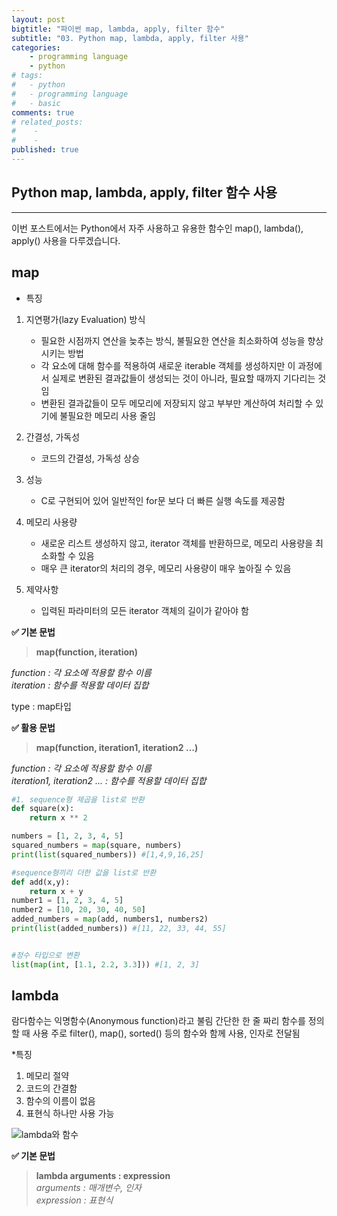 ```yaml
---
layout: post
bigtitle: "파이썬 map, lambda, apply, filter 함수"
subtitle: "03. Python map, lambda, apply, filter 사용"
categories:
    - programming language
    - python
# tags:
#   - python
#   - programming language
#   - basic
comments: true
# related_posts:
#    -
#    - 
published: true
---
```



## Python map, lambda, apply, filter 함수 사용

---

이번 포스트에서는 Python에서 자주 사용하고 유용한 함수인 map(), lambda(), apply() 사용을 다루겠습니다.


## map

* 특징

1. 지연평가(lazy Evaluation) 방식 
    - 필요한 시점까지 연산을 늦추는 방식, 불필요한 연산을 최소화하여 성능을 향상시키는 방법
    - 각 요소에 대해 함수를 적용하여 새로운 iterable 객체를 생성하지만 이 과정에서 실제로 변환된 결과값들이 생성되는 것이 아니라, 필요할 때까지 기다리는 것임
    - 변환된 결과값들이 모두 메모리에 저장되지 않고 부부만 계산하여 처리할 수 있기에 불필요한 메모리 사용 줄임

2. 간결성, 가독성
    - 코드의 간결성, 가독성 상승

3. 성능
    - C로 구현되어 있어 일반적인 for문 보다 더 빠른 실행 속도를 제공함

4. 메모리 사용량
    - 새로운 리스트 생성하지 않고, iterator 객체를 반환하므로, 메모리 사용량을 최소화할 수 있음
    - 매우 큰 iterator의 처리의 경우, 메모리 사용량이 매우 높아질 수 있음

5. 제약사항
    - 입력된 파라미터의 모든 iterator 객체의 길이가 같아야 함

**✅ 기본 문법**

> **map(function, iteration)**<br>

*function : 각 요소에 적용할 함수 이름*<br>
*iteration : 함수를 적용할 데이터 집합*<br>

type : map타입

**✅ 활용 문법**

> **map(function, iteration1, iteration2 ...)**<br>

*function : 각 요소에 적용할 함수 이름*<br>
*iteration1, iteration2 ... : 함수를 적용할 데이터 집합*<br>

```python
#1. sequence형 제곱을 list로 반환
def square(x):
    return x ** 2

numbers = [1, 2, 3, 4, 5]
squared_numbers = map(square, numbers)
print(list(squared_numbers)) #[1,4,9,16,25]

#sequence형끼리 더한 값을 list로 반환
def add(x,y):
    return x + y
number1 = [1, 2, 3, 4, 5]
number2 = [10, 20, 30, 40, 50]
added_numbers = map(add, numbers1, numbers2)
print(list(added_numbers)) #[11, 22, 33, 44, 55]


#정수 타입으로 변환
list(map(int, [1.1, 2.2, 3.3])) #[1, 2, 3]
```

## lambda

람다함수는 익명함수(Anonymous function)라고 불림
간단한 한 줄 짜리 함수를 정의할 때 사용
주로 filter(), map(), sorted() 등의 함수와 함께 사용, 인자로 전달됨


*특징
1. 메모리 절약
2. 코드의 간결함
3. 함수의 이름이 없음
4. 표현식 하나만 사용 가능

![lambda와 함수](/assests/img/pl/python/lambda1.png)

**✅ 기본 문법**
> **lambda arguments : expression**<br>
*arguments : 매개변수, 인자*<br> 
*expression : 표현식*



